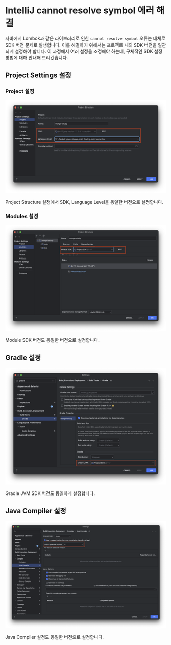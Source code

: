 # IntelliJ cannot resolve symbol 에러 해결

자바에서 Lombok과 같은 라이브러리로 인한 `cannot resolve symbol` 오류는 대체로 SDK 버전 문제로 발생합니다. 이를 해결하기 위해서는 프로젝트 내의 SDK 버전을 일관되게 설정해야 합니다. 이 과정에서 여러 설정을 조정해야 하는데, 구체적인 SDK 설정 방법에 대해 안내해 드리겠습니다.

## Project Settings 설정

### Project 설정

![](https://raw.githubusercontent.com/cheese10yun/IntelliJ/master/image/Project-Structure.png)

Project Structure 설정에서 SDK, Language Level을 동일한 버전으로 설정합니다.

### Modules 설정

![](https://raw.githubusercontent.com/cheese10yun/IntelliJ/master/image/module.png)

Module SDK 버전도 동일한 버전으로 설정합니다.

## Gradle 설정

![](https://raw.githubusercontent.com/cheese10yun/IntelliJ/master/image/gradle.png)

Gradle JVM SDK 버전도 동일하게 설정합니다.

## Java Compiler 설정

![](https://raw.githubusercontent.com/cheese10yun/IntelliJ/master/image/java-compile.png)

Java Compiler 설정도 동일한 버전으로 설정합니다.